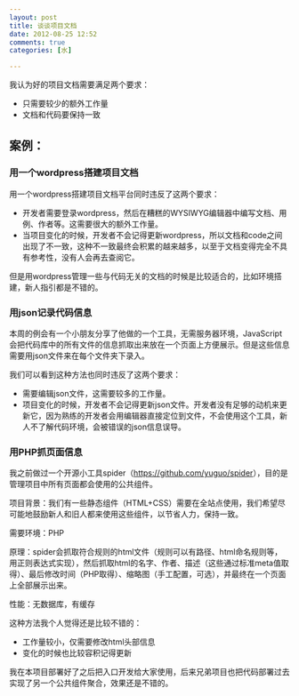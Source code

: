 ```yaml
---
layout: post
title: 谈谈项目文档
date: 2012-08-25 12:52
comments: true
categories: [水]

---
```


我认为好的项目文档需要满足两个要求：
<ul>
	<li>只需要较少的额外工作量</li>
	<li>文档和代码要保持一致</li></ul><h2>案例：</h2><h3>用一个wordpress搭建项目文档</h3>
用一个wordpress搭建项目文档平台同时违反了这两个要求：
<ul>
	<li>开发者需要登录wordpress，然后在糟糕的WYSIWYG编辑器中编写文档、用例、作者等。这需要很大的额外工作量。</li>
	<li>当项目变化的时候，开发者不会记得更新wordpress，所以文档和code之间出现了不一致，这种不一致最终会积累的越来越多，以至于文档变得完全不具有参考性，没有人会再去查阅它。</li></ul>
但是用wordpress管理一些与代码无关的文档的时候是比较适合的，比如环境搭建，新人指引都是不错的。
<h3>用json记录代码信息</h3>
本周的例会有一个小朋友分享了他做的一个工具，无需服务器环境，JavaScript会把代码库中的所有文件的信息抓取出来放在一个页面上方便展示。但是这些信息需要用json文件来在每个文件夹下录入。

我们可以看到这种方法也同时违反了这两个要求：
<ul>
	<li>需要编辑json文件，这需要较多的工作量。</li>
	<li>项目变化的时候，开发者不会记得更新json文件。开发者没有足够的动机来更新它，因为熟练的开发者会用编辑器直接定位到文件，不会使用这个工具，新人不了解代码环境，会被错误的json信息误导。</li></ul><h3>用PHP抓页面信息</h3>
我之前做过一个开源小工具spider（<a href="https://github.com/yuguo/spider">https://github.com/yuguo/spider</a>），目的是管理项目中所有页面都会使用的公共组件。

项目背景：我们有一些静态组件（HTML+CSS）需要在全站点使用，我们希望尽可能地鼓励新人和旧人都来使用这些组件，以节省人力，保持一致。

需要环境：PHP

原理：spider会抓取符合规则的html文件（规则可以有路径、html命名规则等，用正则表达式实现），然后抓取html的名字、作者、描述（这些通过标准meta值取得）、最后修改时间（PHP取得）、缩略图（手工配置，可选），并最终在一个页面上全部展示出来。

性能：无数据库，有缓存

这种方法我个人觉得还是比较不错的：
<ul>
	<li>工作量较小，仅需要修改html头部信息</li>
	<li>变化的时候也比较容积记得更新</li></ul>
我在本项目部署好了之后把入口开发给大家使用，后来兄弟项目也把代码部署过去实现了另一个公共组件聚合，效果还是不错的。

